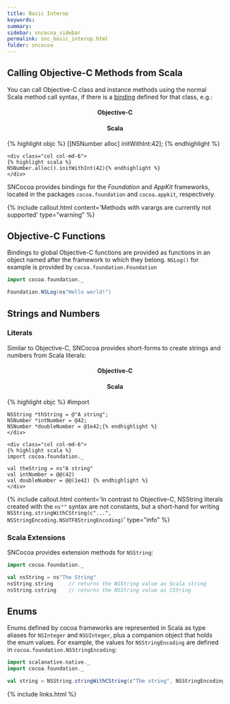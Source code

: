 ```yaml
---
title: Basic Interop
keywords:
summary:
sidebar: sncocoa_sidebar
permalink: snc_basic_interop.html
folder: sncocoa
---
```


## Calling Objective-C Methods from Scala
You can call Objective-C class and instance methods using the normal Scala method call syntax,
if there is a [binding](snc_create_binding.html) defined for that class, e.g.:

<div class="container-fluid comparison">
  <div class="row">
    <div class="col col-md-6">
      <h4 style="text-align:center">Objective-C</h4>
    </div>
    <div class="col col-md-6">
      <h4 style="text-align:center">Scala</h4>
    </div>
  </div>
  
  <div class="row">
    <div class="col col-md-6">
    {% highlight objc %}
    [[NSNumber alloc] initWithInt:42]; {% endhighlight %}
    </div>
    
    <div class="col col-md-6">
    {% highlight scala %}
    NSNumber.alloc().initWithInt(42){% endhighlight %}
    </div>
  </div>
</div>  

SNCocoa provides bindings for the *Foundation* and *AppKit* frameworks, located in the packages `cocoa.foundation`
and `cocoa.appkit`, respectively.

{% include callout.html content='Methods with varargs are currently not supported' type="warning" %}

## Objective-C Functions
Bindings to global Objective-C functions are provided as functions in an object named after the framework to which they belong.
`NSLog()` for example is provided by `cocoa.foundation.Foundation`
```scala
import cocoa.foundation._

Foundation.NSLog(ns"Hello world!")
```  

## Strings and Numbers
### Literals
Similar to Objective-C, SNCocoa provides short-forms to create strings and numbers from Scala literals:
 <div class="container-fluid comparison">
  <div class="row">
    <div class="col col-md-6">
      <h4 style="text-align:center">Objective-C</h4>
    </div>
    <div class="col col-md-6">
      <h4 style="text-align:center">Scala</h4>
    </div>
  </div>
  
  <div class="row">
    <div class="col col-md-6">
    {% highlight objc %}
    #import <Cocoa/Cocoa.h>
    
    NSString *thString = @"A string";
    NSNumber *intNumber = @42; 
    NSNumber *doubleNumber = @1e42;{% endhighlight %}
    </div>
    
    <div class="col col-md-6">
    {% highlight scala %}
    import cocoa.foundation._
    
    val theString = ns"A string"
    val intNumber = @@(42)
    val doubleNumber = @@(1e42) {% endhighlight %}
    </div>
  </div>
</div>  

{% include callout.html content='In contrast to Objective-C, NSString literals created with the `ns""` syntax are
not constants, but a short-hand for writing `NSString.stringWithCString(c"...", NSStringEncoding.NSUTF8StringEncoding)`' type="info" %}

### Scala Extensions
SNCocoa provides extension methods for `NSString`:
```scala
import cocoa.foundation._

val nsString = ns"The String"
nsString.string     // returns the NSString value as Scala string
nsString.cstring    // returns the NSString value as CString
```

## Enums
Enums defined by cocoa frameworks are represented in Scala as type aliases for `NSInteger` and `NSUInteger`,
plus a companion object that holds the enum values. For example, the values for `NSStringEncoding` are defined
in `cocoa.foundation.NSStringEncoding`: 
```scala
import scalanative.native._
import cocoa.foundation._

val string = NSString.stringWithCString(c"The string", NSStringEncoding.NSUTF8StringEncoding)
``` 
{% include links.html %}
